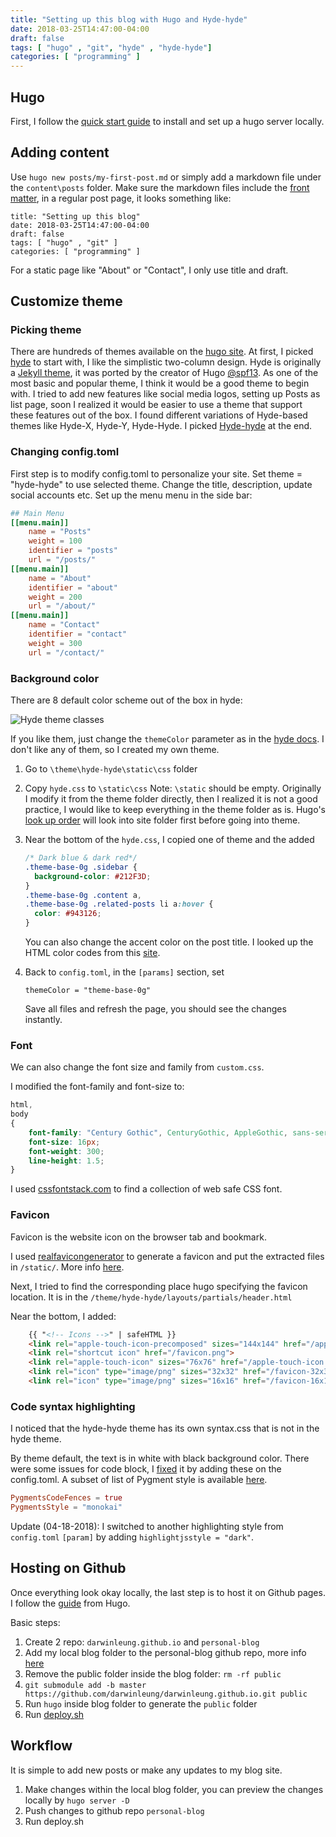 ```yaml
---
title: "Setting up this blog with Hugo and Hyde-hyde"
date: 2018-03-25T14:47:00-04:00
draft: false
tags: [ "hugo" , "git", "hyde" , "hyde-hyde"]
categories: [ "programming" ]
---
```


## **Hugo**

First, I follow the [quick start guide](https://gohugo.io/getting-started/quick-start/) to install and set up a hugo server locally.

## **Adding content**

Use `hugo new posts/my-first-post.md` or simply add a markdown file under the `content\posts` folder. Make sure the markdown files include the [front matter](https://gohugo.io/content-management/front-matter/), in a regular post page, it looks something like:

```
title: "Setting up this blog"
date: 2018-03-25T14:47:00-04:00
draft: false
tags: [ "hugo" , "git" ]
categories: [ "programming" ]
```

For a static page like "About" or "Contact", I only use title and draft.

## **Customize theme**

### **Picking theme**

There are hundreds of themes available on the [hugo site](https://themes.gohugo.io/). At first, I picked [hyde](https://themes.gohugo.io/hyde/) to start with, I like the simplistic two-column design. Hyde is originally a [Jekyll theme](https://github.com/poole/hyde), it was ported by the creator of Hugo [@spf13](https://github.com/spf13).  As one of the most basic and popular theme, I think it would be a good theme to begin with. I tried to add new features like social media logos, setting up Posts as list page, soon I realized it would be easier to use a theme that support these features out of the box. I found different variations of Hyde-based themes like Hyde-X, Hyde-Y, Hyde-Hyde. I picked [Hyde-hyde](https://themes.gohugo.io/hyde-hyde) at the end.

### **Changing config.toml**

First step is to modify config.toml to personalize your site. Set theme = "hyde-hyde" to use selected theme. Change the title, description, update social accounts etc. Set up the menu menu in the side bar:

```toml
## Main Menu
[[menu.main]]
    name = "Posts"
    weight = 100
    identifier = "posts"
    url = "/posts/"
[[menu.main]]
    name = "About"
    identifier = "about"
    weight = 200
    url = "/about/"
[[menu.main]]
    name = "Contact"
    identifier = "contact"
    weight = 300
    url = "/contact/"
```

### **Background color**

There are 8 default color scheme out of the box in hyde:

![Hyde theme classes](https://camo.githubusercontent.com/31722ca812424795bb0c9a6ea99ccdd5fa171c24/68747470733a2f2f662e636c6f75642e6769746875622e636f6d2f6173736574732f39383638312f313831373034342f65356230656330362d366636382d313165332d383364372d6163643139343237393761312e706e67)

If you like them, just change the `themeColor` parameter as in the [hyde docs](https://github.com/spf13/hyde#options). I don't like any of them, so I created my own theme.

1. Go to `\theme\hyde-hyde\static\css` folder

2. Copy  `hyde.css` to `\static\css` 
   Note:  `\static` should be empty. Originally I modify it from the theme folder directly, then I realized it is not a good practice, I would like to keep everything in the theme folder as is. Hugo's [look up order](https://gohugo.io/templates/lookup-order/) will look into site folder first before going into theme.

3. Near the bottom of the `hyde.css`, I copied one of theme and the added

   ```css
   /* Dark blue & dark red*/
   .theme-base-0g .sidebar {
     background-color: #212F3D;
   }
   .theme-base-0g .content a,
   .theme-base-0g .related-posts li a:hover {
     color: #943126;
   }
   ```

   You can also change the accent color on the post title. I looked up the HTML color codes from this [site](https://htmlcolorcodes.com/).

4. Back to `config.toml`, in the `[params]` section, set

   `themeColor = "theme-base-0g"`

   Save all files and refresh the page, you should see the changes instantly.

###  **Font**

We can also change the font size and family from `custom.css`. 

I modified the font-family and font-size to:

```css
html,
body
{
    font-family: "Century Gothic", CenturyGothic, AppleGothic, sans-serif;
    font-size: 16px;
    font-weight: 300;
    line-height: 1.5;
}
```

I used [cssfontstack.com](https://www.cssfontstack.com) to find a collection of web safe CSS font.

###  **Favicon**

Favicon is the website icon on the browser tab and bookmark. 

I used [realfavicongenerator](https://realfavicongenerator.net) to generate a favicon and put the extracted files in `/static/`. More info [here](http://www.enthuseandinspire.co.uk/blog/favicon/).

Next, I tried to find the corresponding place hugo specifying the favicon location. It is in the `/theme/hyde-hyde/layouts/partials/header.html`

Near the bottom, I added:

```html
    {{ "<!-- Icons -->" | safeHTML }}
    <link rel="apple-touch-icon-precomposed" sizes="144x144" href="/apple-touch-icon-144-precomposed.png">
    <link rel="shortcut icon" href="/favicon.png">
    <link rel="apple-touch-icon" sizes="76x76" href="/apple-touch-icon.png">
    <link rel="icon" type="image/png" sizes="32x32" href="/favicon-32x32.png">
    <link rel="icon" type="image/png" sizes="16x16" href="/favicon-16x16.png">
```



### **Code syntax highlighting**

I noticed that the hyde-hyde theme has its own syntax.css that is not in the hyde theme. 

By theme default, the text is in white with black background color. There were some issues for code block, I [fixed](https://stackoverflow.com/questions/38821339/hugo-pygments-how-to-change-highlighting-theme) it by adding these on the config.toml. A subset of list of Pygment style is available [here](https://help.farbox.com/pygments.html).

```toml
PygmentsCodeFences = true
PygmentsStyle = "monokai"
```

Update (04-18-2018): I switched to another highlighting style from `config.toml` `[param]` by adding `highlightjsstyle = "dark"`.

## **Hosting on Github**

Once everything look okay locally, the last step is to host it on Github pages. I follow the [guide](https://gohugo.io/hosting-and-deployment/hosting-on-github) from Hugo.

Basic steps:

1. Create 2 repo: `darwinleung.github.io` and `personal-blog`
2. Add my local blog folder to the personal-blog github repo, more info [here](https://help.github.com/articles/adding-an-existing-project-to-github-using-the-command-line/)
3. Remove the public folder inside the blog folder: `rm -rf public`
4. `git submodule add -b master https://github.com/darwinleung/darwinleung.github.io.git public`
5. Run `hugo` inside blog folder to generate the `public` folder
6. Run [deploy.sh](https://gohugo.io/hosting-and-deployment/hosting-on-github/#put-it-into-a-script) 


## **Workflow**

It is simple to add new posts or make any updates to my blog site.

1. Make changes within the local blog folder, you can preview the changes locally by `hugo server -D`
2. Push changes to github repo `personal-blog`
3. Run deploy.sh




